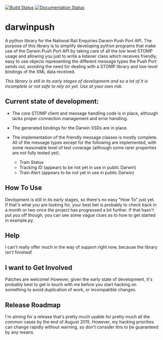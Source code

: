 [![Build Status](https://travis-ci.org/fasteroute/darwinpush.svg?branch=master)](https://travis-ci.org/fasteroute/darwinpush) [![Documentation Status](https://readthedocs.org/projects/darwinpush/badge/?version=latest)](https://readthedocs.org/projects/darwinpush/?badge=latest)

# darwinpush

A python library for the National Rail Enquiries Darwin Push Port API. The purpose of this library
is to simplify developing python programs that make use of the Darwin Push Port API by taking care
of all the low level STOMP usage and allowing you just to write a listener class which receives
friendly, easy to use objects representing the different message types the Push Port sends out,
avoiding the need for dealing with a STOMP library and low-level bindings of the XML data received.

*This library is still in its early stages of development and so a lot of it is incomplete or not
safe to rely on yet. Use at your own risk.*

## Current state of development:
* The core STOMP client and message handling code is in place, although lacks proper connection
  management and error handling.

* The generated bindings for the Darwin XSDs are in place.

* The implementation of the friendly message classes is mostly complete. All of the message types except for the following are implemented, with some reasonable level of test coverage (although some rarer properties are not fully tested yet).
  * Train Status
  * Tracking ID (appears to be not yet in use in public Darwin)
  * Train Alert (appears to be not yet in use in public Darwin)

## How To Use
Devlopment is still in its early stages, so there's no easy "How To" just yet. If that's what you
are looking for, your best bet is probably to check back in a month or two once the project has
progressed a bit further. If that hasn't put you off though, you can see some vague clues as to
how to get started in example.py.

## Help
I can't really offer much in the way of support right now, because the library isn't finished!

## I want to Get Involved
Patches are welcome! However, given the early state of development, it's probably best to get in
touch with me before you start hacking on something to avoid duplication of work, or incompatible
changes.

## Release Roadmap
I'm aiming for a release that's pretty much usable for pretty much all the common cases by the end
of August 2015. However, my hacking priorities can change rapidly without warning, so don't consider
this to be guaranteed by any means.


